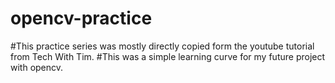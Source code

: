 # opencv-practice
#This practice series was mostly directly copied form the youtube tutorial from Tech With Tim.
#This was a simple learning curve for my future project with opencv.
